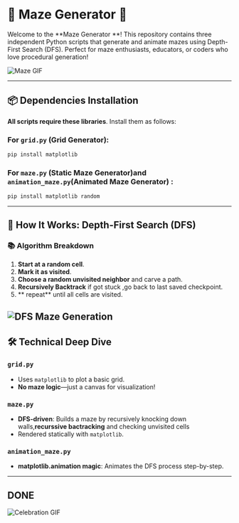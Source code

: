 # 🚀 Maze Generator  🧩

Welcome to the **Maze Generator **! This repository contains three independent Python scripts that generate and animate mazes using Depth-First Search (DFS). Perfect for maze enthusiasts, educators, or coders who love procedural generation! 

![Maze GIF](https://media.giphy.com/media/3o7TKUM3IgJBX2as9O/giphy.gif)

---

## 📦 **Dependencies Installation**

**All scripts require these libraries**. Install them as follows:

### For `grid.py` (Grid Generator):
```bash
pip install matplotlib
```

### For `maze.py`  (Static Maze Generator)and `animation_maze.py`(Animated Maze Generator) :
```bash
pip install matplotlib random
```

---

## 🧠 **How It Works: Depth-First Search (DFS)**

### 📚 Algorithm Breakdown
1. **Start at a random cell**.
2. **Mark it as visited**.
3. **Choose a random unvisited neighbor** and carve a path.
4. **Recursively Backtrack** if got stuck ,go back to last saved checkpoint.
5. ** repeat** until all cells are visited.

![DFS Maze Generation](https://media.giphy.com/media/3ohzdIuqJoo8QdKlnW/giphy.gif)
---

## 🛠 **Technical Deep Dive**

### `grid.py`
- Uses `matplotlib` to plot a basic grid.
- **No maze logic**—just a canvas for visualization!

### `maze.py`
- **DFS-driven**: Builds a maze by recursively knocking down walls,**recurssive bactracking** and checking unvisited cells 
- Rendered statically with `matplotlib`.


### `animation_maze.py`
- **matplotlib.animation magic**: Animates the DFS process step-by-step.

---
## DONE

![Celebration GIF](https://media.giphy.com/media/xT0xezQGU5xCDJuCPe/giphy.gif)
